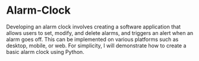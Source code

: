 # Alarm-Clock
Developing an alarm clock involves creating a software application that allows users to set, modify, and delete alarms, and triggers an alert when an alarm goes off. This can be implemented on various platforms such as desktop, mobile, or web. For simplicity, I will demonstrate how to create a basic alarm clock using Python.
